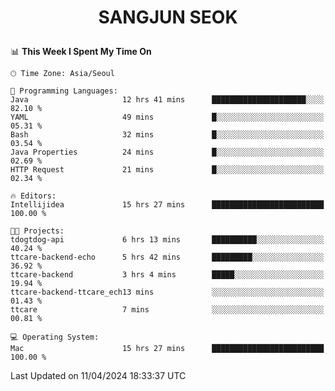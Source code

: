 <h1>
 <p align="center">
   SANGJUN SEOK
 </p>
</h1>

<!--START_SECTION:waka-->
📊 **This Week I Spent My Time On** 

```text
🕑︎ Time Zone: Asia/Seoul

💬 Programming Languages: 
Java                     12 hrs 41 mins      █████████████████████░░░░   82.10 % 
YAML                     49 mins             █░░░░░░░░░░░░░░░░░░░░░░░░   05.31 % 
Bash                     32 mins             █░░░░░░░░░░░░░░░░░░░░░░░░   03.54 % 
Java Properties          24 mins             █░░░░░░░░░░░░░░░░░░░░░░░░   02.69 % 
HTTP Request             21 mins             █░░░░░░░░░░░░░░░░░░░░░░░░   02.34 % 

🔥 Editors: 
Intellijidea             15 hrs 27 mins      █████████████████████████   100.00 % 

🐱‍💻 Projects: 
tdogtdog-api             6 hrs 13 mins       ██████████░░░░░░░░░░░░░░░   40.24 % 
ttcare-backend-echo      5 hrs 42 mins       █████████░░░░░░░░░░░░░░░░   36.92 % 
ttcare-backend           3 hrs 4 mins        █████░░░░░░░░░░░░░░░░░░░░   19.94 % 
ttcare-backend-ttcare_ech13 mins             ░░░░░░░░░░░░░░░░░░░░░░░░░   01.43 % 
ttcare                   7 mins              ░░░░░░░░░░░░░░░░░░░░░░░░░   00.81 % 

💻 Operating System: 
Mac                      15 hrs 27 mins      █████████████████████████   100.00 % 
```


 Last Updated on 11/04/2024 18:33:37 UTC
<!--END_SECTION:waka-->
